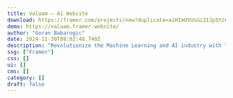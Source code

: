 ```yaml
---
title: Valaam — Ai Website
download: https://framer.com/projects/new?duplicate=aiHImUVUsGi3IJp5Yz6U&via=babarogic&duplicateType=siteTemplate
demo: https://valaam.framer.website/
author: "Goran Babarogic"
date: 2024-11-30T08:03:48.740Z
description: "Revolutionize the Machine Learning and AI industry with this cutting-edge Framer template, designed to streamline innovation and elevate user experiences."
ssg: ["Framer"]
css: []
ui: []
cms: []
category: []
draft: false
---
```

